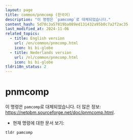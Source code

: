 ```yaml
---
layout: page
title: common/pnmcomp (한국어)
description: "이 명령은 `pamcomp`로 대체되었습니다."
content_hash: 5d78c3a57819ba089ed131432a95b0c7a2f2ac35
last_modified_at: 2024-11-06
related_topics:
  - title: English version
    url: /en/common/pnmcomp.html
    icon: bi bi-globe
  - title: Nederlands version
    url: /nl/common/pnmcomp.html
    icon: bi bi-globe
tldri18n_status: 2
---
```

# pnmcomp

이 명령은 `pamcomp`로 대체되었습니다.
더 많은 정보: <https://netpbm.sourceforge.net/doc/pnmcomp.html>.

- 현재 명령에 대한 문서 보기:

`tldr pamcomp`

